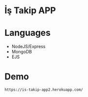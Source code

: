 # İş Takip APP

# Languages
* NodeJS/Express
* MongoDB
* EJS

# Demo 

```
https://is-takip-app2.herokuapp.com/

```
